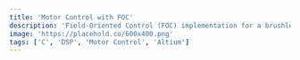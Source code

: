 ```yaml
---
title: 'Motor Control with FOC'
description: 'Field-Oriented Control (FOC) implementation for a brushless DC (BLDC) motor on a custom PCB, achieving high efficiency and smooth operation.'
image: 'https://placehold.co/600x400.png'
tags: ['C', 'DSP', 'Motor Control', 'Altium']
---
```

